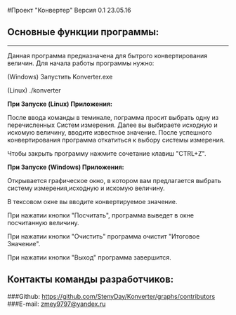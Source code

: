 #Проект "Конвертер"
Версия 0.1 23.05.16

## Основные функции программы:
________________________________________

Данная программа предназначена для бытрого конвертирования величин.
Для начала работы программы нужно:

(Windows) Запустить Konverter.exe

(Linux) ./konverter

**__При Запуске (Linux) Приложения:__**

После ввода команды в теминале, пограмма просит выбрать одну из перечисленных Систем измерения. Далее вы выбираете исходную и искомую величину, вводите известное значение. После успешного конвертирования программа откатиться к выбору системы измерения.

Чтобы закрыть программу нажмите сочетание клавиш "CTRL+Z".

**__При Запуске (Windows) Приложения:__**

Открывается графическое окно, в котором вам предлагается выбрать систему измерения,исходную и искомую величину.

В тексовом окне вы вводите конвертируемое значение.

При нажатии кнопки "Посчитать", программа выведет в окне посчитанную величину.

При нажатии кнопки "Очистить" программа очистит "Итоговое Значение".

При нажатии кнопки "Выход" программа завершится.

## Контакты команды разработчиков:
###Github: https://github.com/StenyDay/Konverter/graphs/contributors
###E-mail: zmey9797@yandex.ru
